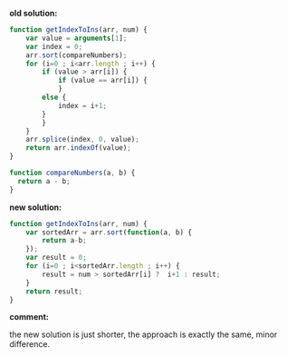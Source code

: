 **old solution:**
```javascript
function getIndexToIns(arr, num) {
    var value = arguments[1];
    var index = 0;
    arr.sort(compareNumbers);
    for (i=0 ; i<arr.length ; i++) {
        if (value > arr[i]) {
            if (value == arr[i]) {
            }
        else {
            index = i+1;
        }
        }
    }
    arr.splice(index, 0, value);
    return arr.indexOf(value);
}

function compareNumbers(a, b) {
  return a - b;
}

```

**new solution:**
```javascript
function getIndexToIns(arr, num) {
    var sortedArr = arr.sort(function(a, b) {
        return a-b;
    });
    var result = 0;
    for (i=0 ; i<sortedArr.length ; i++) {
        result = num > sortedArr[i] ?  i+1 : result;
    }
    return result; 
}
```
**comment:**

the new solution is just shorter, the approach is exactly the same, minor difference.


